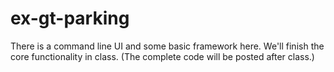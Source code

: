 # ex-gt-parking
There is a command line UI and some basic framework here. We'll finish the core functionality in class. (The complete code will be posted after class.)

